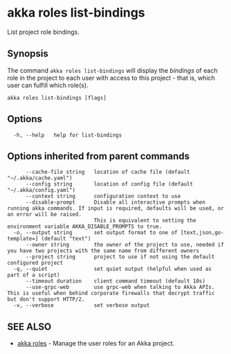 # akka roles list-bindings

List project role bindings.

## Synopsis

The command `akka roles list-bindings` will display the _bindings_ of each role in the project to each user with access to this project - that is, which user can fulfill which role(s).

```
akka roles list-bindings [flags]
```

## Options

```
  -h, --help   help for list-bindings
```

## Options inherited from parent commands

```
      --cache-file string   location of cache file (default "~/.akka/cache.yaml")
      --config string       location of config file (default "~/.akka/config.yaml")
      --context string      configuration context to use
      --disable-prompt      Disable all interactive prompts when running akka commands. If input is required, defaults will be used, or an error will be raised.
                            This is equivalent to setting the environment variable AKKA_DISABLE_PROMPTS to true.
  -o, --output string       set output format to one of [text,json,go-template=] (default "text")
      --owner string        the owner of the project to use, needed if you have two projects with the same name from different owners
      --project string      project to use if not using the default configured project
  -q, --quiet               set quiet output (helpful when used as part of a script)
      --timeout duration    client command timeout (default 10s)
      --use-grpc-web        use grpc-web when talking to Akka APIs. This is useful when behind corporate firewalls that decrypt traffic but don't support HTTP/2.
  -v, --verbose             set verbose output
```

## SEE ALSO

* [akka roles](akka_roles.html)	 - Manage the user roles for an Akka project.
